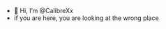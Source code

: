 - 👋 Hi, I’m @CalibreXx
- if you are here, you are looking at the wrong place

<!---
CalibreXx/CalibreXx is a ✨ special ✨ repository because its `README.md` (this file) appears on your GitHub profile.
You can click the Preview link to take a look at your changes.
--->
